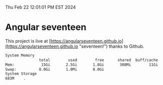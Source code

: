 Thu Feb 22 12:01:01 PM EST 2024

# Angular seventeen


This project is live at [https://angularseventeen.github.io](https://angularseventeen.github.io "seventeen!") thanks to Github.

```bash
System Memory
               total        used        free      shared  buff/cache   available
Mem:            15Gi       2.5Gi       1.8Gi       308Mi        11Gi        12Gi
Swap:          8.0Gi       1.0Mi       8.0Gi
System Storage
683M	.

